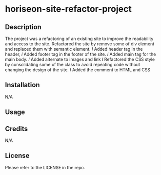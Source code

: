 # horiseon-site-refactor-project

## Description
The project was a refactoring of an existing site to improve the readability and access to the site.
Refactored the site by remove some of div element and replaced them with semantic element. 
$I$ Added header tag in the header, 
$I$ Added footer tag in the footer of the site. 
$I$ Added main tag for the main body. 
$I$ Added alternate to images and link 
$I$ Refactored the CSS style by consolidating some of the class to avoid repeating code without changing the design of the site. 
$I$ Added the comment to HTML and CSS



## Installation

N/A

## Usage



## Credits

N/A

## License

Please refer to the LICENSE in the repo.